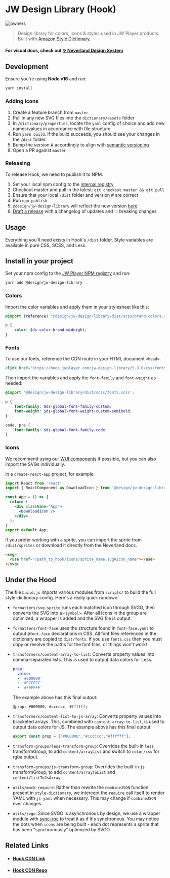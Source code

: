 # JW Design Library (Hook)

![owners](https://img.shields.io/badge/owners-Design/CX--Team-brightgreen.svg)

> Design library for colors, icons & styles used in JW Player products. Built with
[Amazon Style Dictionary](https://github.com/amzn/style-dictionary/).

#### For visual docs, check out [:sparkles:  Neverland Design System](https://design.jwplayer.com/docs/#/)

## Development

Ensure you're using **Node v16** and run:

```bash
yarn install
```

### Adding Icons

1. Create a feature branch from `master`
2. Pull in any new SVG files into the `dictionary/assets` folder
3. In `/dictionary/properties`, locate the `yaml` config of choice and add new names/values in accordance with file structure
4. Run `yarn build`. If the build succeeds, you should see your changes in the `/dist` folder.
5. Bump the version # accordingly to align with [semantic versioning](https://semver.org/)
6. Open a PR against `master`

### Releasing

To release Hook, we need to publish it to NPM.

1. Set your local npm config to the [internal registry](https://npm-registry.longtailvideo.com/-/web/detail/@design/jw-design-library)
2. Checkout master and pull in the latest: `git checkout master && git pull`
3. Ensure that your local `/dist` folder and version # are correct
4. Run `npm publish`
5. `@design/jw-design-library` will reflect the new version [here](https://npm-registry.longtailvideo.com/-/web/detail/@design/jw-design-library)
6. [Draft a release](https://github.com/jwplayer/jw-design-library/releases) with a changelog of updates and :boom: breaking changes

## Usage

Everything you'll need exists in Hook's `/dist` folder. Style variables are available in pure CSS, SCSS, and Less.

## Install in your project

Set your npm config to the [JW Player NPM registry](https://npm-registry.longtailvideo.com/-/web/detail/@design/jw-design-library) and run:

```bash
yarn add @design/jw-design-library
```

### Colors

Import the color variables and apply them in your stylesheet like this:

```scss
@import (reference) "@design/jw-design-library/dist/scss/brand-colors.scss";

p {
    color: $ds-color-brand-midnight;
}
```

### Fonts

To use our fonts, reference the CDN route in your HTML document `<head>`:

```html
<link href="https://hook.jwplayer.com/jw-design-library/5.3.0/css/fonts.css" rel="stylesheet" />
```

Then import the variables and apply the `font-family` and `font-weight` as needed:

```scss
@import '@design/jw-design-library/dist/scss/fonts.scss';

p {
    font-family: $ds-global-font-family-custom;
    font-weight: $ds-global-font-weight-custom-semibold;
}

code, pre {
    font-family: $ds-global-font-family-code;
}
```

### Icons

We recommend using our [WUI components](https://stg-wui.jwplayer.com/component/icon) if possible, but you can also import the SVGs individually.

In a `create-react-app` project, for example:

```jsx
import React from 'react';
import { ReactComponent as DownloadIcon } from '@design/jw-design-library/dist/icon/dashboard/download.svg';

const App = () => {
  return (
    <div className="App">
      <DownloadIcon />
    </div>
  );
}
export default App;
```

If you prefer working with a sprite, you can import the sprite from `/dist/sprites` or download it directly from the Neverland docs.

```html
<svg>
  <use href="/path_to_hook/icons/sprite_name.svg#icon_name"></use>
</svg>
```

## Under the Hood

The file `build.js` imports various modules from `scripts/` to build the full style-dictionary config. Here's a really quick rundown:

* `formatters/svg-sprite` runs each matched icon through SVGO, then converts the
  SVG into a `<symbol>`. After all icons in the group are optimized, a wrapper is
  added and the SVG file is output.
* `formatters/font-face` uses the structure found in `font-face.yaml` to
output `@font-face` declarations in CSS. All font files referenced in the
dictionary are copied to `dist/fonts`. If you use `fonts.css` then you must copy
or resolve the paths for the font files, or things won't work!
* `transformers/content-array-to-list`: Converts property values into
  comma-separated lists. This is used to output data colors for Less.

  ```yaml
  prop:
    value:
    - '#000000'
    - '#CCCCCC'
    - '#FFFFFF'
  ```

  The example above has this final output:

  ```less
  @prop: #000000, #cccccc, #ffffff;
  ```

* `transformers/content-list-to-js-array`: Converts property values into
  bracketed arrays. This, combined with `content-array-to-list`, is used to
  output data colors for JS. The example above has this final output:

  ```js
  export const prop = ["#000000","#cccccc","#ffffff"];
  ```

* `transform-groups/less-transform-group`: Overrides the built-in `less`
  transformGroup, to add `content/arrayList` and switch to `color/css` for rgba
  output.
* `transform-groups/js-transform-group`: Overrides the built-in `js`
  transformGroup, to add `content/arrayToList` and `content/listToJsArray`.
* `utils/mock-require`: Rather than rewrite the `combineJSON` function present
  in `style-dictionary`, we intercept the `require` call itself to render YAML
  with `js-yaml` when necessary. This may change if `combineJSON` ever changes.
* `utils/svgo`: Since SVGO is asynchronous by design, we use a wrapper module
  with [sync-rpc](https://www.npmjs.com/package/sync-rpc) to treat it as if it's
  synchronous. You may notice the dots when `icons` are being built - each dot
  represents a sprite that has been "synchronously" optimized by SVGO.

## Related Links

* #### [Hook CDN Link](https://hook.jwplayer.com/)

* #### [Hook CDN Repo](https://github.com/jwplayer/hook)
